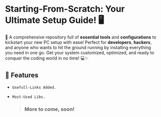 # Starting-From-Scratch: Your Ultimate Setup Guide! 🖥️

📂 A comprehensive repository full of **essential tools** and **configurations** to kickstart your new PC setup with ease! Perfect for **developers**, **hackers**, and anyone who wants to hit the ground running by installing everything you need in one go. Get your system customized, optimized, and ready to conquer the coding world in no time! 💻✨

## 🔧 Features

- `Usefull-Links Added.`
- `Most-Used Libs.`

  > ### More to come, soon!
